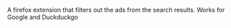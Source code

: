 A firefox extension that filters out the ads from the search results.
Works for Google and Duckduckgo
